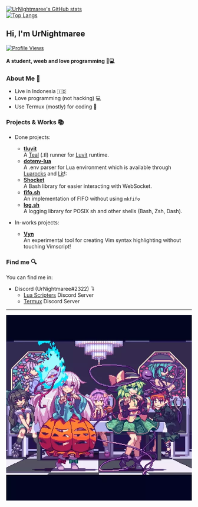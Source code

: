 [![UrNightmaree's GitHub stats](https://github-readme-stats.vercel.app/api?username=UrNightmaree&show_icons=true&bg_color=1e1e2e&text_color=cdd6f4&icon_color=cba6f7&title_color=94e2d5)](https://github.com/anuraghazra/github-readme-stats) <br>
[![Top Langs](https://github-readme-stats.vercel.app/api/top-langs/?username=UrNightmaree&bg_color=1e1e2e&text_color=cdd6f4&icon_color=cba6f7&title_color=94e2d5)](https://github.com/anuraghazra/github-readme-stats)

## Hi, I'm UrNightmaree
[![Profile Views](https://komarev.com/ghpvc/?username=UrNightmaree&color=cba6f7&style=flat-square)](https://github.com/antonkomarev/github-profile-views-counter)<br><br>
**A student, weeb and love programming 🤠💻**

### About Me 🤔
 * Live in Indonesia 🇮🇩
 * Love programming (not hacking) 💻
 * Use Termux (mostly) for coding 📱

### Projects & Works 📚
 * Done projects:
    * **[tluvit](https://github.com/UrNightmaree/tluvit)**<br>
    A [Teal](https://github.com/teal-language/tl) (.tl) runner for [Luvit](https://luvit.io) runtime.
    * **[dotenv-lua](https://github.com/UrNightmaree/dotenv-lua)**<br>
    A .env parser for Lua environment which is available through [Luarocks](https://luarocks.org) and [Lit](https://github.com/luvit/lit)!:
    * **[Shocket](https://github.com/UrNightmaree/shocket)**<br>
    A Bash library for easier interacting with WebSocket.
    * **[fifo.sh](https://github.com/UrNightmaree/fifo.sh)**<br>
    An implementation of FIFO without using `mkfifo`
    * **[log.sh](https://github.com/UrNightmaree/log.sh)**<br>
    A logging library for POSIX sh and other shells (Bash, Zsh, Dash).

 * In-works projects:
    * **[Vyn](https://github.com/UrNightmaree/Vyn)**<br>
    An experimental tool for creating Vim syntax highlighting without touching Vimscript!

### Find me 🔍
You can find me in:
   * Discord (UrNightmaree#2322) ↴<br>
      * [Lua Scripters](https://discord.gg/7wu7ZsW) Discord Server<br>
      * [Termux](https://discord.gg/HXpF69X) Discord Server

---

[![Kokoro & Koishi](./assets/kokoishi.webp)](https://en.m.wikipedia.org/wiki/Touhou_Project)
